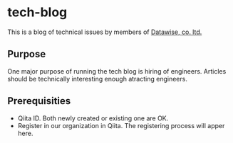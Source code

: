 # tech-blog

This is a blog of technical issues by members of [Datawise, co. ltd.](https://www.datawise.co.jp/)

## Purpose
One major purpose of running the tech blog is hiring of engineers. Articles should be technically interesting enough atracting engineers.

## Prerequisities
- Qiita ID. Both newly created or existing one are OK.
- Register in our organization in Qiita. The registering process will apper here.
